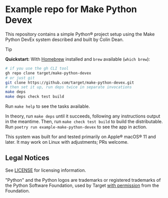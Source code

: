 # Example repo for Make Python Devex

This repository contains a simple Python® project setup
using the Make Python DevEx system described and built by Colin Dean.

> [!TIP]
> **Quickstart:** With [Homebrew](https://brew.sh) installed and `brew` available (`which brew`):
> ```bash
> # if you use the gh CLI tool 
> gh repo clone target/make-python-devex
> # or just git
> git clone https://github.com/target/make-python-devex.git
> # then set it up, run deps twice in separate invocations
> make deps
> make deps check test build

Run `make help` to see the tasks available.

In theory, run `make deps` until it succeeds, following any instructions output
in the meantime.
Then, run `make check test build` to build the distributable.
Run `poetry run example-make-python-devex` to see the app in action.

This system was built for and tested primarily on Apple® macOS® 11 and later.
It may work on Linux with adjustments; PRs welcome.

## Legal Notices

See [LICENSE](LICENSE.md) for licensing information.

"Python" and the Python logos are trademarks or registered trademarks of the Python Software Foundation,
used by Target [with permission](https://www.python.org/psf/trademarks/#how-to-use-the-trademarks) from the Foundation.
